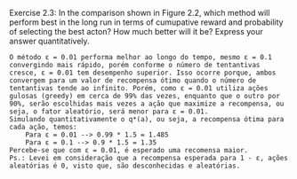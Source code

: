 Exercise 2.3: In the comparison shown in Figure 2.2, which method will perform best in the long run in terms of cumupative reward and probability of selecting the best acton? How much better will it be? Express your answer quantitatively.

    O método ε = 0.01 performa melhor ao longo do tempo, mesmo ε = 0.1 convergindo mais rápido, porém conforme o número de tentantivas cresce, ε = 0.01 tem desempenho superior. Isso ocorre porque, ambos convergem para um valor de recompensa ótimo quando o número de tentantivas tende ao infinito. Porém, como ε = 0.01 utiliza ações gulosas (greedy) em cerca de 99% das vezes, enquanto que o outro por 90%, serão escolhidas mais vezes a ação que maximize a recompensa, ou seja, o fator aleatório, será menor para ε = 0.01.
    Simulando quantitativamente o q*(a), ou seja, a recompensa ótima para cada ação, temos:
        Para ε = 0.01 --> 0.99 * 1.5 = 1.485
        Para ε = 0.1 --> 0.9 * 1.5 = 1.35
    Percebe-se que com ε = 0.01, é esperado uma recomensa maior.
    Ps.: Levei em consideração que a recompensa esperada para 1 - ε, ações aleatórias é 0, visto que, são desconhecidas e aleatórias.